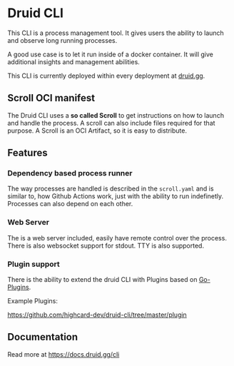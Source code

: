 # Druid CLI

This CLI is a process management tool.
It gives users the ability to launch and observe long running processes.

A good use case is to let it run inside of a docker container. It will give additional insights and management abilities.

This CLI is currently deployed within every deployment at [druid.gg](https://druid.gg).

## Scroll OCI manifest

The Druid CLI uses a **so called Scroll** to get instructions on how to launch and handle the process.
A scroll can also include files required for that purpose.
A Scroll is an OCI Artifact, so it is easy to distribute.

## Features

### Dependency based process runner

The way processes are handled is described in the `scroll.yaml` and is similar to, how Github Actions work, just with the ability to run indefinetly.
Processes can also depend on each other.

### Web Server

The is a web server included, easily have remote control over the process.
There is also websocket support for stdout. TTY is also supported.

### Plugin support

There is the ability to extend the druid CLI with Plugins based on [Go-Plugins](https://github.com/hashicorp/go-plugin).

Example Plugins:

https://github.com/highcard-dev/druid-cli/tree/master/plugin

## Documentation

Read more at https://docs.druid.gg/cli
